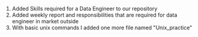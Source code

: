 1) Added Skills required for a Data Engineer to our repository
2) Added weekly report and responsibilities that are required for data engineer in market outside
3) With basic unix commands I added one more file named "Unix_practice"
